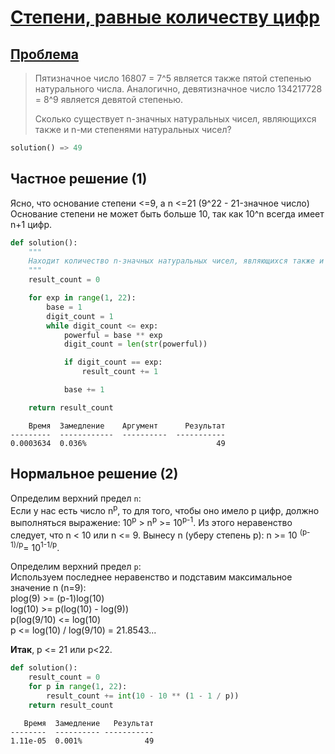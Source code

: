 # [Степени, равные количеству цифр](TODO)
## [Проблема](https://euler.jakumo.org/problems/view/61.html)

>Пятизначное число 16807 = 7^5 является также пятой степенью натурального числа.
>Аналогично, девятизначное число 134217728 = 8^9 является девятой степенью.
>
>Сколько существует n-значных натуральных чисел, являющихся также и n-ми степенями натуральных чисел?
``` python
solution() => 49
```

## Частное решение (1)
Ясно, что основание степени <=9, а n <=21 (9^22 - 21-значное число)
Основание степени не может быть больше 10, так как 10^n всегда имеет n+1 цифр.

```python
def solution():
    """
    Находит количество n-значных натуральных чисел, являющихся также и n-ми степенями натуральных чисел
    """
    result_count = 0

    for exp in range(1, 22):
        base = 1
        digit_count = 1
        while digit_count <= exp:
            powerful = base ** exp
            digit_count = len(str(powerful))

            if digit_count == exp:
                result_count += 1

            base += 1

    return result_count
```
```text
    Время  Замедление    Аргумент      Результат
---------  ------------  ----------  -----------
0.0003634  0.036%                             49
```

## Нормальное решение (2)

Определим верхний предел `n`:
<br>Если у нас есть число n<sup>p</sup>, то для того, чтобы оно имело p цифр, должно выполняться выражение:
10<sup>p</sup> > n<sup>p</sup> >= 10<sup>p-1</sup>.
Из этого неравенство следует, что n < 10 или n <= 9.
Вынесу n (уберу степень p): n >= 10 <sup>(p-1)/p</sup>= 10<sup>1-1/p</sup>.

Определим верхний предел `p`:
<br>Используем последнее неравенство и подставим максимальное значение n (n=9):
<br>plog(9) >= (p-1)log(10)
<br>log(10) >= p(log(10) - log(9))
<br>p(log(9/10) <= log(10)
<br>p <= log(10) / log(9/10) = 21.8543...

**Итак**, p <= 21 или p<22.
```python
def solution():
    result_count = 0
    for p in range(1, 22):
        result_count += int(10 - 10 ** (1 - 1 / p))
    return result_count
```
```text
   Время  Замедление   Результат
--------  ---------- -----------
1.11e-05  0.001%              49
```